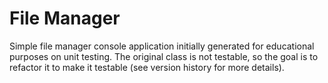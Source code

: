 # File Manager

Simple file manager console application initially generated for educational purposes on unit testing. The original class is not testable, so the goal is to refactor it to make it testable (see version history for more details). 